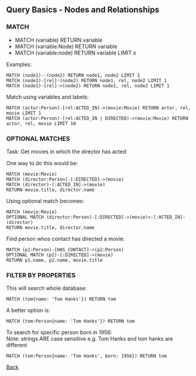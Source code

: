 ## Query Basics - Nodes and Relationships

### MATCH

* MATCH (variable) RETURN variable
* MATCH (variable:Node) RETURN variable
* MATCH (variable:node) RETURN variable LIMIT x

Examples:
```
MATCH (node1)--(node2) RETURN node1, node2 LIMIT 1
MATCH (node1)-[rel]-(node2) RETURN node1, rel, node2 LIMIT 1
MATCH (node1)-[rel]->(node2) RETURN node1, rel, node2 LIMIT 1
```

Match using variables and labels:
```
MATCH (actor:Person)-[rel:ACTED_IN)->(movie:Movie) RETURN actor, rel, movie LIMIT 1
MATCH (actor:Person)-[rel:ACTED_IN | DIRECTED)->(movie:Movie) RETURN actor, rel, movie LIMIT 10
```

### OPTIONAL MATCHES

Task: Get movies in which the director has acted

One way to do this would be:
```
MATCH (movie:Movie)
MATCH (director:Person)-[:DIRECTED]->(movie)
MATCH (director)-[:ACTED_IN]->(movie)
RETURN movie.title, director.name
```

Using optional match becomes:
```
MATCH (movie:Movie)
OPTIONAL MATCH (director:Person)-[:DIRECTED]->(movie)<-[:ACTED_IN]-(director)
RETURN movie.title, director.name
```

Find person whos contact has directed a movie:
```
MATCH (p1:Person)-[HAS_CONTACT]->(p2:Person)
OPTIONAL MATCH (p2)-[:DIRECTED]->(movie)
RETURN p1.name, p2.name, movie.title
```

### FILTER BY PROPERTIES

This will search whole database:
```
MATCH (tom{name: 'Tom Hanks'}) RETURN tom
```
A better option is:
```
MATCH (tom:Person{name: 'Tom Hanks'}) RETURN tom
```
To search for specific person born in 1956:  
Note: strings ARE case sensitive e.g. Tom Hanks and tom hanks are different
```
MATCH (tom:Person{name: 'Tom Hanks', born: 1956}) RETURN tom
```


[Back](../README.md)